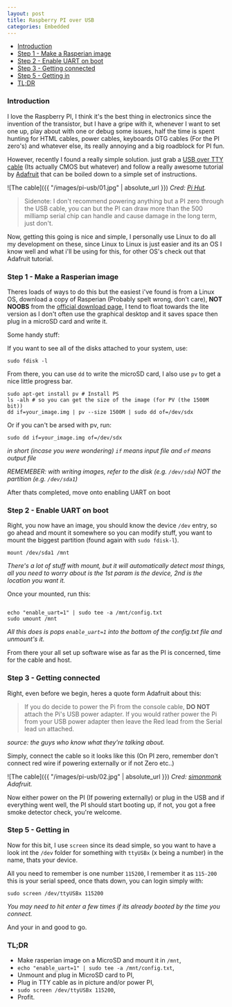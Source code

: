 ```yaml
---
layout: post
title: Raspberry PI over USB
categories: Embedded
---
```


- [Introduction](#introduction)
- [Step 1 - Make a Rasperian image](#step-1---make-a-rasperian-image)
- [Step 2 - Enable UART on boot](#step-2---enable-uart-on-boot)
- [Step 3 - Getting connected](#step-3---getting-connected)
- [Step 5 - Getting in](#step-5---getting-in)
- [TL;DR](#tldr)

### Introduction
I love the Raspberry PI, I think it's the best thing in electronics since the invention of the transistor, but I have a gripe with it, whenever I want to set one up, play about with one or debug some issues, half the time is spent hunting for HTML cables, power cables, keyboards OTG cables (For the PI zero's) and whatever else, its really annoying and a big roadblock for PI fun.

However, recently I found a really simple solution. just grab a [USB over TTY cable](https://thepihut.com/collections/cables-leads/products/adafruit-usb-to-ttl-serial-cable) (Its actually CMOS but whatever) and follow a really awesome tutorial by [Adafruit](https://learn.adafruit.com/adafruits-raspberry-pi-lesson-5-using-a-console-cable) that can be boiled down to a simple set of instructions.

![The cable]({{ "/images/pi-usb/01.jpg" | absolute_url }})
_Cred: [Pi Hut](https://thepihut.com/collections/cables-leads/products/adafruit-usb-to-ttl-serial-cable)._

>Sidenote:
>I don't recommend powering anything but a PI zero through the USB cable, you can but the PI can draw more than the 500 milliamp serial chip can handle and cause damage in the long term, just don't.

Now, getting this going is nice and simple, I personally use Linux to do all my development on these, since Linux to Linux is just easier and its an OS I know well and what i'll be using for this, for other OS's check out that Adafruit tutorial.

### Step 1 - Make a Rasperian image

Theres loads of ways to do this but the easiest i've found is from a Linux OS, download a copy of Rasperian (Probably spelt wrong, don't care), **NOT NOOBS** from the [official download page](https://www.raspberrypi.org/downloads/raspbian/), I tend to float towards the lite version as I don't often use the graphical desktop and it saves space then plug in a microSD card and write it.

Some handy stuff: 

If you want to see all of the disks attached to your system, use:

```
sudo fdisk -l 
```

From there, you can use `dd` to write the microSD card, I also use `pv` to get a nice little progress bar.

```
sudo apt-get install pv # Install PS
ls -alh # so you can get the size of the image (for PV (the 1500M bit))
dd if=your_image.img | pv --size 1500M | sudo dd of=/dev/sdx
```
Or if you can't be arsed with pv, run:
```
sudo dd if=your_image.img of=/dev/sdx
```
_in short (incase you were wondering) `if` means input file and `of` means output file_

*REMEMEBER: with writing images, refer to the disk (e.g. `/dev/sda`) NOT the partition (e.g. `/dev/sda1`)*

After thats completed, move onto enabling UART on boot

### Step 2 - Enable UART on boot

Right, you now have an image, you should know the device `/dev` entry, so go ahead and mount it somewhere so you can modify stuff, you want to mount the biggest partition (found again with `sudo fdisk-l`).
```
mount /dev/sda1 /mnt
```
_There's a lot of stuff with mount, but it will automatically detect most things, all you need to worry about is the 1st param is the device, 2nd is the location you want it._

Once your mounted, run this:
```

echo "enable_uart=1" | sudo tee -a /mnt/config.txt
sudo umount /mnt
```
_All this does is pops `enable_uart=1` into the bottom of the config.txt file and unmount's it._

From there your all set up software wise as far as the PI is concerned, time for the cable and host.

### Step 3 - Getting connected

Right, even before we begin, heres a quote form Adafruit about this:

>If you do decide to power the Pi from the console cable, **DO NOT** attach the Pi's USB power adapter. If you would rather power the Pi from your USB power adapter then leave the Red lead from the Serial lead un attached.

_source: the guys who know what they're talking about._

Simply, connect the cable so it looks like this (On PI zero, remember don't connect red wire if powering externally or if not Zero etc..)

![The cable]({{ "/images/pi-usb/02.jpg" | absolute_url }})
_Cred: [simonmonk](https://learn.adafruit.com/users/simonmonk) Adafruit._


Now either power on the PI (If powering externally) or plug in the USB and if everything went well, the PI should start booting up, if not, you got a free smoke detector check, you're welcome.

### Step 5 - Getting in

Now for this bit, I use `screen` since its dead simple, so you want to have a look int the `/dev` folder for something with `ttyUSBx` (x being a number) in the name, thats your device.

All you need to remember is one number `115200`, I remember it as `115-200` this is your serial speed, once thats down, you can login simply with:

```
sudo screen /dev/ttyUSBx 115200
```
_You may need to hit enter a few times if its already booted by the time you connect._

And your in and good to go.

### TL;DR
- Make rasperian image on a MicroSD and mount it in `/mnt`,
- `echo "enable_uart=1" | sudo tee -a /mnt/config.txt`,
- Unmount and plug in MicroSD card to PI,
- Plug in TTY cable as in picture and/or power PI,
- `sudo screen /dev/ttyUSBx 115200`,
- Profit.




